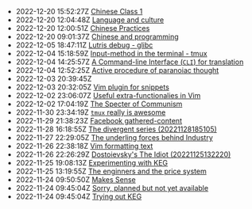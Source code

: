 * 2022-12-20 15:52:27Z [Chinese Class 1](/22)
* 2022-12-20 12:04:48Z [Language and culture](/21)
* 2022-12-20 12:00:51Z [Chinese Practices](/20)
* 2022-12-20 09:01:37Z [Chinese and programming](/19)
* 2022-12-05 18:47:11Z [Lutris debug - glibc](/18)
* 2022-12-04 15:18:59Z [Input-method in the terminal - tmux](/17)
* 2022-12-04 14:25:57Z [A Command-line Interface (`CLI`) for translation](/16)
* 2022-12-04 12:52:25Z [Active procedure of paranoiac thought ](/15)
* 2022-12-03 20:39:45Z [](/14)
* 2022-12-03 20:32:05Z [Vim plugin for snippets](/13)
* 2022-12-02 23:06:07Z [Useful extra-functionalies in Vim](/12)
* 2022-12-02 17:04:19Z [The Specter of Communism](/11)
* 2022-11-30 23:34:19Z [`tmux` really is awesome](/10)
* 2022-11-29 21:38:23Z [Facebook gathered-content](/6)
* 2022-11-28 16:18:55Z [The divergent series (20221128185105)](/9)
* 2022-11-27 22:29:05Z [The underling forces behind Industry](/8)
* 2022-11-26 22:38:18Z [Vim formatting text](/7)
* 2022-11-26 22:26:29Z [Dostoievsky's The Idiot (20221125132220)](/3)
* 2022-11-25 19:08:13Z [Experimenting with KEG](/5)
* 2022-11-25 13:19:55Z [The enginners and the price system](/4)
* 2022-11-24 09:50:50Z [Makes Sense](/2)
* 2022-11-24 09:45:04Z [Sorry, planned but not yet available](/0)
* 2022-11-24 09:45:04Z [Trying out KEG](/1)
